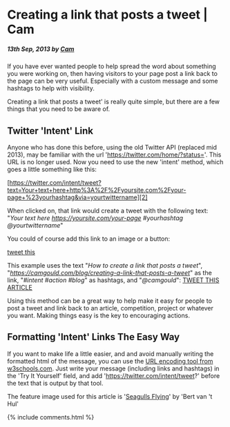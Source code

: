 # Creating a link that posts a tweet | Cam

##### 13th Sep, 2013 by [Cam][1]

If you have ever wanted people to help spread the word about something you were working on, then having visitors to your page post a link back to the page can be very useful. Especially with a custom message and some hashtags to help with visibility.

Creating a link that posts a tweet' is really quite simple, but there are a few things that you need to be aware of.

## Twitter 'Intent' Link

Anyone who has done this before, using the old Twitter API (replaced mid 2013), may be familiar with the url 'https://twitter.com/home/?status='. This URL is no longer used. Now you need to use the new 'intent' method, which goes a little something like this:

[https://twitter.com/intent/tweet?text=Your+text+here+http%3A%2F%2Fyoursite.com%2Fyour-page+%23yourhashtag&via=yourtwittername][2]

When clicked on, that link would create a tweet with the following text: "_Your text here https://yoursite.com/your-page #yourhashtag @yourtwittername_"

You could of course add this link to an image or a button:

[tweet this][3]

This example uses the text "_How to create a link that posts a tweet_", "_https://camgould.com/blog/creating-a-link-that-posts-a-tweet_" as the link, "_#intent #action #blog_" as hashtags, and "_@camgould_": [TWEET THIS ARTICLE][3]

Using this method can be a great way to help make it easy for people to post a tweet and link back to an article, competition, project or whatever you want. Making things easy is the key to encouraging actions.

## Formatting 'Intent' Links The Easy Way

If you want to make life a little easier, and and avoid manually writing the formatted html of the message, you can use the [URL encoding tool from w3schools.com][4]. Just write your message (including links and hashtags) in the 'Try It Yourself' field, and add 'https://twitter.com/intent/tweet?' before the text that is output by that tool.

The feature image used for this article is '[Seagulls Flying][5]' by 'Bert van 't Hul'

[1]: https://plus.google.com/+CamGould?rel=author
[2]: https://twitter.com/intent/tweet?text=Your+text+here+http%3A%2F%2Fyoursite.com%2Fyour-page+%23yourhashtag&via=yourtwittername
[3]: https://twitter.com/intent/tweet?text=How+to+create+a+link+that+posts+a+tweet+http%3A%2F%2Fcamgould.com%2Fblog%2Fposts%2Fcreating-a-link-that-posts-a-tweet+%23intent+%23action+%23blog&via=camgould
[4]: https://www.w3schools.com/TAGS/ref_urlencode.asp
[5]: https://www.sxc.hu/photo/1269150 "A Moment Of Peace"

{% include comments.html %}

